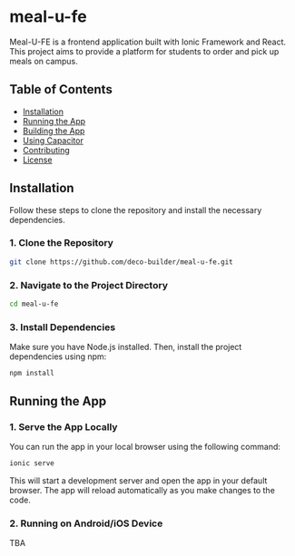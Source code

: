 # meal-u-fe

Meal-U-FE is a frontend application built with Ionic Framework and React. This project aims to provide a platform for students to order and pick up meals on campus.

## Table of Contents

- [Installation](#installation)
- [Running the App](#running-the-app)
- [Building the App](#building-the-app)
- [Using Capacitor](#using-capacitor)
- [Contributing](#contributing)
- [License](#license)

## Installation

Follow these steps to clone the repository and install the necessary dependencies.

### 1. Clone the Repository

```bash
git clone https://github.com/deco-builder/meal-u-fe.git
```

### 2. Navigate to the Project Directory

```bash
cd meal-u-fe
```

### 3. Install Dependencies
Make sure you have Node.js installed. Then, install the project dependencies using npm:
```
npm install
```

## Running the App
### 1. Serve the App Locally
You can run the app in your local browser using the following command:
```bash
ionic serve
```
This will start a development server and open the app in your default browser. The app will reload automatically as you make changes to the code.

### 2. Running on Android/iOS Device 
TBA